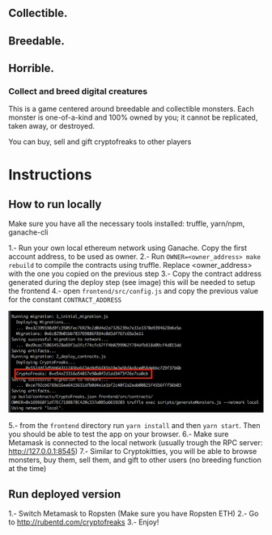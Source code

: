 ## Collectible.
## Breedable.
## Horrible.

### Collect and breed digital creatures

This is a game centered around breedable and collectible monsters. Each monster is one-of-a-kind and 100% owned by you; it cannot be replicated, taken away, or destroyed.

You can buy, sell and gift cryptofreaks to other players

# Instructions

## How to run locally 

Make sure you have all the necessary tools installed: truffle, yarn/npm, ganache-cli 

1.- Run your own local ethereum network using Ganache. Copy the first account address, to be used as owner. 
2.- Run `OWNER=<owner_address> make rebuild` to compile the contracts using truffle. Replace <owner_address> with the one you copied on the previous step
3.- Copy the contract address generated during the deploy step (see image) this will be needed to setup the frontend
4.- open `frontend/src/config.js` and copy the previous value for the constant `CONTRACT_ADDRESS`

![copy contract address](docs/contract_address.png)

5.- from the `frontend` directory run `yarn install` and then `yarn start`. Then you should be able to test the app on your browser.
6.- Make sure Metamask is connected to the local network (usually trough the RPC server: http://127.0.0.1:8545)
7.- Similar to Cryptokitties, you will be able to browse monsters, buy them, sell them, and gift to other users (no breeding function at the time)  

## Run deployed version 

1.- Switch Metamask to Ropsten (Make sure you have Ropsten ETH)
2.- Go to http://rubentd.com/cryptofreaks
3.- Enjoy!
